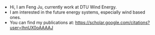 - Hi, I am Feng Ju, currently work at DTU Wind Energy.
- I am interested in the future energy systems, especially wind based ones.
- You can find my publications at: https://scholar.google.com/citations?user=IhnUX0oAAAAJ

<!---
chu-ren-feng-ju/chu-ren-feng-ju is a ✨ special ✨ repository because its `README.md` (this file) appears on your GitHub profile.
You can click the Preview link to take a look at your changes.
--->
